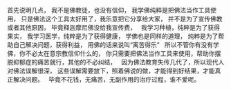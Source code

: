 首先说明几点，
我不是佛教徒，也没有信仰，
我学佛纯粹是把佛法当作工具使用，
只是佛法这个工具太好用了，我乐意把它分享给大家，
并不是为了宣传佛教或者其他原因，
毕竟释迦摩尼佛没给我宣传费，
&nbsp;
我学习种植，纯粹是为了获得果实，
我学习医学，纯粹是为了获得健康，
学佛也是同样的道理，
纯粹是为了帮助自己解决问题，获得利益，
用佛的话来说叫“离苦得乐”
&nbsp;
所以不管你有没有学佛，你不必太在意宗教信仰什么的，
你只需要把佛法当作工具来使用，帮助你摆脱抑郁症的痛苦就行，其他的不必纠结，
&nbsp;
因为佛法教育失传几代了，所以现代人对佛法误解很深，
这些误解需要放下，照着佛说的做，才能得到好结果，才能真正解决问题。
&nbsp;
毕竟不花钱，无痛苦，无副作用的治疗过程，谁不爱呢。